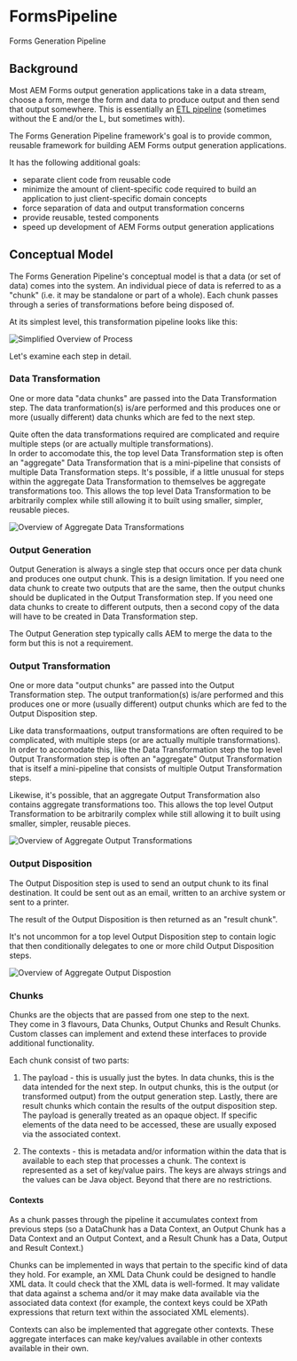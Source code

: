 # FormsPipeline

Forms Generation Pipeline

## Background

Most AEM Forms output generation applications take in a data stream, choose a form, merge the form and data to produce output and then send that output somewhere.  This is essentially an [ETL pipeline](https://en.wikipedia.org/wiki/Extract,_transform,_load) (sometimes without the E and/or the L, but sometimes with).

The Forms Generation Pipeline framework's goal is to provide common, reusable framework for building AEM Forms output generation applications.

It has the following additional goals:
* separate client code from reusable code
* minimize the amount of client-specific code required to build an application to just client-specific domain concepts
* force separation of data and output transformation concerns
* provide reusable, tested components
* speed up development of AEM Forms output generation applications

## Conceptual Model

The Forms Generation Pipeline's conceptual model is that a data (or set of data) comes into the system.  An individual piece
of data is referred to as a "chunk" (i.e. it may be standalone or part of a whole).  Each chunk passes through a series of 
transformations before being disposed of.

At its simplest level, this transformation pipeline looks like this:

<div hidden>

```

@startuml SimpleOverview

(*) -->[Data Chunk(s)] "Data Transformation"
-->[Data Chunk(s)] "Output Generation"
-->[Output Chunk(s)] "Output Transformation"
-->[Output Chunk(s)] "Output Disposition"
-->[Result Chunk(s)] (*)

@enduml

```

</div>

![Simplified Overview of Process](SimpleOverview.svg)

Let's examine each step in detail.

### Data Transformation

One or more data "data chunks" are passed into the Data Transformation step.  The data tranformation(s) is/are performed and this produces
one or more (usually different) data chunks which are fed to the next step.

Quite often the data transformations required are complicated and require multiple steps (or are actually multiple transformations).  
In order to accomodate this, the top level Data Transformation step is often an "aggregate" Data Transformation that is a mini-pipeline
that consists of multiple Data Transformation steps.  It's possible, if a little unusual for steps within the aggregate Data Transformation
to themselves be aggregate transformations too.  This allows the top level Data Transformation to be arbitrarily complex while still 
allowing it to built using smaller, simpler, reusable pieces.

<div hidden>

```

@startuml DataOverview

(*) -->[Data Chunk(s)] "Aggregate Data Transformation"
-right-> "Child Data Transformation 1"
--> "Child Data Transformation 2"
--> "Child Data Transformation 3"
--> "Aggregate Data Transformation"
-->[Data Chunk(s)] "Output Generation"
-->[Output Chunk(s)] "Output Transformation"
-->[Output Chunk(s)] "Output Disposition"
-->[Result Chunk(s)] (*)

@enduml

```

</div>

![Overview of Aggregate Data Transformations](DataOverview.svg)


### Output Generation

Output Generation is always a single step that occurs once per data chunk and produces one output chunk.  This is a design limitation.
If you need one data chunk to create two outputs that are the same, then the output chunks should be duplicated in the 
Output Transformation step.  If you need one data chunks to create to different outputs, then a second copy of the data 
will have to be created in Data Transformation step.

The Output Generation step typically calls AEM to merge the data to the form but this is not a requirement.

### Output Transformation

One or more data "output chunks" are passed into the Output Transformation step.  The output tranformation(s) is/are performed and this produces
one or more (usually different) output chunks which are fed to the Output Disposition step.

Like data transformaations, output transformations are often required to be complicated, with multiple steps 
(or are actually multiple transformations).  In order to accomodate this, like the Data Transformation step the top level 
Output Transformation step is often an "aggregate" Output Transformation that is itself a mini-pipeline
that consists of multiple Output Transformation steps.  

Likewise, it's possible, that an aggregate Output Transformation also contains aggregate transformations too.  This allows the 
top level Output Transformation to be arbitrarily complex while still allowing it to built using smaller, simpler, reusable pieces.

<div hidden>

```

@startuml OutputOverview

(*) -->[Data Chunk(s)] "Data Transformation"
-->[Data Chunk(s)] "Output Generation"
-->[Output Chunk(s)] "Aggregate Output Transformation"
-right-> "Child Output Transformation 1"
--> "Child Output Transformation 2"
--> "Child Output Transformation 3"
--> "Aggregate Output Transformation"
-->[Output Chunk(s)] "Output Disposition"
-->[Result Chunk(s)] (*)

@enduml

```

</div>

![Overview of Aggregate Output Transformations](OutputOverview.svg)

### Output Disposition

The Output Disposition step is used to send an output chunk to
its final destination.  It could be sent out as an email,
written to an archive system or sent to a printer.

The result of the Output Disposition is then returned as an "result chunk".

It's not uncommon for a top level Output Disposition step to contain logic that then
conditionally delegates to one or more child Output Disposition steps.

<div hidden>

```

@startuml DispositionOverview

(*) -->[Data Chunk(s)] "Data Transformation"
-->[Data Chunk(s)] "Output Generation"
-->[Output Chunk(s)] "Output Transformation"
-->[Output Chunk(s)] "Output Disposition"
"Output Disposition" -down->[Result Chunk(s)] (*)
"Output Disposition" -right-> "Child Output Disposition 1"
--> "Output Disposition"
"Output Disposition" -right-> "Child Output Disposition 2"
--> "Output Disposition"
"Output Disposition" -right-> "Child Output Disposition 3"
--> "Output Disposition"

@enduml

```

</div>

![Overview of Aggregate Output Dispostion](DispositionOverview.svg)

### Chunks

Chunks are the objects that are passed from one step to the next.  
They come in 3 flavours, Data Chunks, Output Chunks and Result Chunks.  Custom classes can implement and extend these
interfaces to provide additional functionality.

Each chunk consist of two parts:
1. The payload - this is usually just the bytes.  In data chunks, this is the data
intended for the next step.  In output chunks, this is the output (or transformed output) from the
output generation step.  Lastly, there are result chunks which contain the results of the output
disposition step.  The payload is generally treated as an opaque object.  If specific elements
of the data need to be accessed, these are usually exposed via the associated context.

1. The contexts - this is metadata and/or information within the data that is available to each
step that processes a chunk.  The context is represented as a set of key/value pairs.  The keys
are always strings and the values can be Java object.  Beyond that there are no restrictions.

#### Contexts

As a chunk passes through the pipeline it accumulates context from previous steps (so a DataChunk has a Data Context, an Output Chunk has a Data Context and an Output Context, and a Result Chunk has a Data, Output and Result Context.)

Chunks can be implemented in ways that pertain to the specific kind of data they hold.  For example, an XML Data Chunk could be designed to
handle XML data.  It could check that the XML data is well-formed.  It may validate that data against a schema and/or it may make data
available via the associated data context (for example, the context keys could be XPath expressions that return text within the associated
XML elements).

Contexts can also be implemented that aggregate other contexts.  These aggregate interfaces can make key/values available in other contexts
available in their own.

